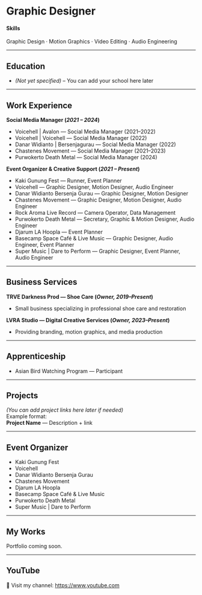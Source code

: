 # Graphic Designer

#### Skills
Graphic Design · Motion Graphics · Video Editing · Audio Engineering

---

## Education
- *(Not yet specified)* – You can add your school here later

---

## Work Experience

**Social Media Manager (_2021 – 2024_)**
- Voicehell | Avalon — Social Media Manager (2021–2022)
- Voicehell | Voicehell — Social Media Manager (2022)
- Danar Widianto | Bersenjagurau — Social Media Manager (2022)
- Chastenes Movement — Social Media Manager (2021–2023)
- Purwokerto Death Metal — Social Media Manager (2024)

**Event Organizer & Creative Support (_2021 – Present_)**
- Kaki Gunung Fest — Runner, Event Planner
- Voicehell — Graphic Designer, Motion Designer, Audio Engineer
- Danar Widianto Bersenja Gurau — Graphic Designer, Motion Designer
- Chastenes Movement — Graphic Designer, Motion Designer, Audio Engineer
- Rock Aroma Live Record — Camera Operator, Data Management
- Purwokerto Death Metal — Secretary, Graphic & Motion Designer, Audio Engineer
- Djarum LA Hoopla — Event Planner
- Basecamp Space Café & Live Music — Graphic Designer, Audio Engineer, Event Planner
- Super Music | Dare to Perform — Graphic Designer, Event Planner, Audio Engineer

---

## Business Services
**TRVE Darkness Prod — Shoe Care (_Owner, 2019–Present_)**  
- Small business specializing in professional shoe care and restoration

**LVRA Studio — Digital Creative Services (_Owner, 2023–Present_)**  
- Providing branding, motion graphics, and media production

---

## Apprenticeship
- Asian Bird Watching Program — Participant

---

## Projects
*(You can add project links here later if needed)*  
Example format:  
**Project Name** — Description + link

---

## Event Organizer
- Kaki Gunung Fest
- Voicehell
- Danar Widianto Bersenja Gurau
- Chastenes Movement
- Djarum LA Hoopla
- Basecamp Space Café & Live Music
- Purwokerto Death Metal
- Super Music | Dare to Perform

---

## My Works
Portfolio coming soon.

---

## YouTube
🎥 Visit my channel: https://www.youtube.com
